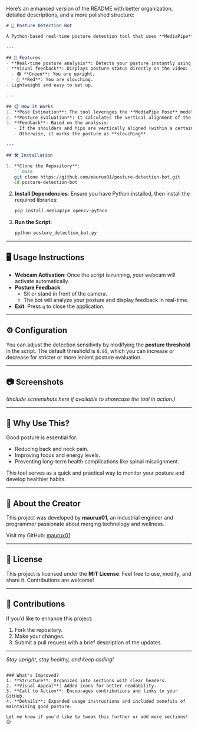 Here’s an enhanced version of the README with better organization, detailed descriptions, and a more polished structure:

```markdown
# 📏 Posture Detection Bot

A Python-based real-time posture detection tool that uses **MediaPipe** and **OpenCV** to analyze body alignment through your webcam. It provides instant visual feedback on whether you are sitting or standing upright to help you maintain good posture and avoid discomfort or long-term health issues.

---

## 🚀 Features
- **Real-time posture analysis**: Detects your posture instantly using webcam feed.
- **Visual feedback**: Displays posture status directly on the video:
  - 🟢 **Green**: You are upright.
  - 🔴 **Red**: You are slouching.
- Lightweight and easy to set up.

---

## 📋 How It Works
1. **Pose Estimation**: The tool leverages the **MediaPipe Pose** model to track key body landmarks such as shoulders and hips.
2. **Posture Evaluation**: It calculates the vertical alignment of the shoulders and hips to determine if the user is upright.
3. **Feedback**: Based on the analysis:
   - If the shoulders and hips are vertically aligned (within a certain threshold), it marks the posture as **upright**.
   - Otherwise, it marks the posture as **slouching**.

---

## 🛠️ Installation

1. **Clone the Repository**:
   ```bash
   git clone https://github.com/maurux01/posture-detection-bot.git
   cd posture-detection-bot
   ```

2. **Install Dependencies**:
   Ensure you have Python installed, then install the required libraries:
   ```bash
   pip install mediapipe opencv-python
   ```

3. **Run the Script**:
   ```bash
   python posture_detection_bot.py
   ```

---

## 🖥️ Usage Instructions

- **Webcam Activation**: Once the script is running, your webcam will activate automatically.
- **Posture Feedback**:
  - Sit or stand in front of the camera.
  - The bot will analyze your posture and display feedback in real-time.
- **Exit**: Press `q` to close the application.

---

## ⚙️ Configuration

You can adjust the detection sensitivity by modifying the **posture threshold** in the script. The default threshold is `0.05`, which you can increase or decrease for stricter or more lenient posture evaluation.

---

## 📷 Screenshots
*(Include screenshots here if available to showcase the tool in action.)*

---

## 🤔 Why Use This?

Good posture is essential for:
- Reducing back and neck pain.
- Improving focus and energy levels.
- Preventing long-term health complications like spinal misalignment.

This tool serves as a quick and practical way to monitor your posture and develop healthier habits.

---

## 👤 About the Creator

This project was developed by **maurux01**, an industrial engineer and programmer passionate about merging technology and wellness.  

Visit my GitHub: [maurux01](https://github.com/maurux01)

---

## 📜 License

This project is licensed under the **MIT License**. Feel free to use, modify, and share it. Contributions are welcome!

---

## 🤝 Contributions

If you’d like to enhance this project:
1. Fork the repository.
2. Make your changes.
3. Submit a pull request with a brief description of the updates.

---

*Stay upright, stay healthy, and keep coding!*
```

### What's Improved?
1. **Structure**: Organized into sections with clear headers.
2. **Visual Appeal**: Added icons for better readability.
3. **Call to Action**: Encourages contributions and links to your GitHub.
4. **Details**: Expanded usage instructions and included benefits of maintaining good posture.

Let me know if you'd like to tweak this further or add more sections! 😊

